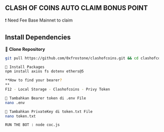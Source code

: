 ## CLASH OF COINS AUTO CLAIM BONUS POINT

❗ Need Fee Base Mainnet to claim

## Install Dependencies

🔽 **Clone Repository**
```sh
git pull https://github.com/0xfrostone/clashofcoins.git && cd clashofcoins

🔽 Install Packages
npm install axios fs dotenv ethers@5

**How to find your bearer? 
**
F12 - Local Storage - Clashofcoins - Privy Token

🔽 Tambahkan Bearer token di .env File
nano .env

🔽 Tambahkan PrivateKey di token.txt File
nano token.txt

RUN THE BOT : node coc.js
